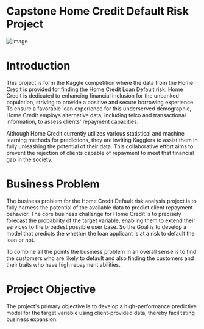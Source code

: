 # Capstone Home Credit Default Risk Project
![image](https://github.com/SaiAnognaChittudi/Capstone_Home_Credit_Default/assets/144569057/6129692c-1bf8-4695-878c-66b396abef5b)

# Introduction

This project is form the Kaggle competition where the data from the Home Credit is provided for finding the Home Credit Loan Default risk. Home Credit is dedicated to enhancing financial inclusion for the unbanked population, striving to provide a positive and secure borrowing experience. To ensure a favorable loan experience for this underserved demographic, Home Credit employs alternative data, including telco and transactional information, to assess clients' repayment capacities. 

Although Home Credit currently utilizes various statistical and machine learning methods for predictions, they are inviting Kagglers to assist them in fully unleashing the potential of their data. This collaborative effort aims to prevent the rejection of clients capable of repayment to meet that financial gap in the society.

# Business Problem

The business problem for the Home Credit Default risk analysis project is to fully harness the potential of the available data to predict client repayment behavior. The core business challenge for Home Credit is to precisely forecast the probability of the target variable, enabling them to extend their services to the broadest possible user base. So the Goal is to develop a model that predicts the whether the loan applicant is at a risk to default the loan or not.

To combine all the points the business problem in an overall sense is to find the customers who are likely to default and also finding the customers and their traits who have high repayment abilities.

# Project Objective

The project's primary objective is to develop a high-performance predictive model for the target variable using client-provided data, thereby facilitating business expansion. 

